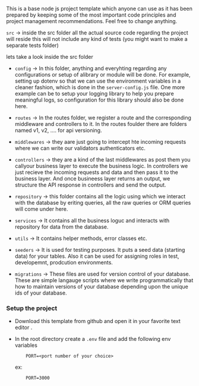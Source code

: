 This is a base node js project template which anyone can use as it has been prepared by keeping some of the most important code principles and project management recommendations. Feel free to change anything.

`src` -> inside the src folder all the actual source code regarding the project will reside this will not include any kind of tests (you might want to make a separate tests folder)

lets take a look inside the src folder

- `config` -> In this folder, anything and everyhting  regarding any configurations or setup of alibrary or module will be done. For example, setting up dotenv so that we can use the environment variables in a cleaner fashion, which is done in the `server-config.js` file. One more example can be to setup your logging library to help you prepare meaningful logs, so configuration for this library should also be done here.

- `routes` -> In the routes folder, we register a route and the corresponding middleware and controllers to it. In the routes foulder there are folders named v1, v2, .... for api versioning.

- `middlewares` -> they aare just going to intercept hte incoming requests where we can write our validators authenticators etc.

- `controllers` -> they are a kind of the last middlewares as post them you callyour business layer to execute the business logic. In controllers we just recieve the incoming requests and data and then pass it to the business layer. And once busineess layer returns an output, we structure the API response in controllers and send the output.

- `repository` -> this folder contains all the logic using which we interact with the database by eriting queries, all the raw queries or ORM queries will come under here.

- `services` -> It contains all the business loguc and interacts with repository for data from the database.

- `utils` -> It contains helper methods, error classes etc.

- `seeders` -> It is used for testing purposes. It puts a seed data (starting data) for your tables. Also it can be used for assigning roles in test, developemnt, prodcution environments.

- `migrations` -> These files are used for version control of your database. These are simple langauge scripts where we write programmatically that how to maintain versions of your database depending upon the unique ids of your database.

### Setup the project

- Download this template from github and open it in your favorite text editor .

- In the root directory create a `.env` file and add the following env variables
    ```
        PORT=<port number of your choice>
    ```
    ex:
    ```
        PORT=3000
    ```
    